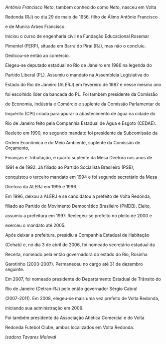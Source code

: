 

*Antônio Francisco Neto*, também conhecido como *Neto*, nasceu em Volta

Redonda (RJ) no dia 29 de maio de 1956, filho de Álimo Antônio Francisco

e de Munira Arbex Francisco.



Iniciou o curso de engenharia civil na Fundação Educacional Rosemar

Pimentel (FERP), situada em Barra do Piraí (RJ), mas não o concluiu.

Dedicou-se então ao comércio.



Elegeu-se deputado estadual no Rio de Janeiro em 1986 na legenda do

Partido Liberal (PL). Assumiu o mandato na Assembleia Legislativa do

Estado do Rio de Janeiro (ALERJ) em fevereiro de 1987 e nesse mesmo ano

foi escolhido líder da bancada do PL. Foi também presidente da Comissão

de Economia, Indústria e Comércio e suplente da Comissão Parlamentar de

Inquérito (CPI) criada para apurar o abastecimento de água na cidade do

Rio de Janeiro feito pela Companhia Estadual de Água e Esgoto (CEDAE).

Reeleito em 1990, no segundo mandato foi presidente da Subcomissão da

Ordem Econômica e do Meio Ambiente, suplente da Comissão de Orçamento,

Finanças e Tributação, e quarto suplente da Mesa Diretora nos anos de

1991 e de 1992. Já filiado ao Partido Socialista Brasileiro (PSB),

conquistou o terceiro mandato em 1994 e foi segundo secretário da Mesa

Diretora da ALERJ em 1995 e 1996.



Em 1996, deixou a ALERJ e se candidatou a prefeito de Volta Redonda,

filiado ao Partido do Movimento Democrático Brasileiro (PMDB). Eleito,

assumiu a prefeitura em 1997. Reelegeu-se prefeito no pleito de 2000 e

exerceu o mandato até 2005.



Após deixar a prefeitura, presidiu a Companhia Estadual de Habitação

(Cehab) e, no dia 3 de abril de 2006, foi nomeado secretário estadual da

Receita, nomeado pela então governadora do estado do Rio, Rosinha

Garotinho (2003-2007). Permaneceu no cargo até 31 de dezembro seguinte.

Em 2007, foi nomeado presidente do Departamento Estadual de Trânsito do

Rio de Janeiro (Detran-RJ) pelo então governador Sérgio Cabral

(2007-2011). Em 2008, elegeu-se mais uma vez prefeito de Volta Redonda,

iniciando sua administração em 2009.



Foi também presidente da Associação Atlética Comercial e do Volta

Redonda Futebol Clube, ambos localizados em Volta Redonda.



*Isadora Tavares Maleval*




